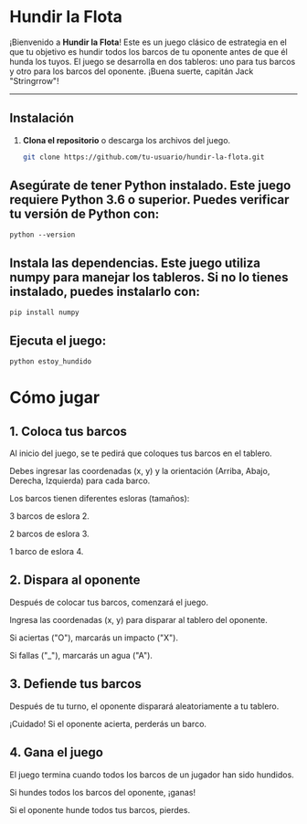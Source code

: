 # Hundir la Flota

¡Bienvenido a **Hundir la Flota**! Este es un juego clásico de estrategia en el que tu objetivo es hundir todos los barcos de tu oponente antes de que él hunda los tuyos. El juego se desarrolla en dos tableros: uno para tus barcos y otro para los barcos del oponente. ¡Buena suerte, capitán Jack "Stringrrow"!

---

## Instalación

1. **Clona el repositorio** o descarga los archivos del juego.
   ```bash
   git clone https://github.com/tu-usuario/hundir-la-flota.git

## Asegúrate de tener Python instalado. Este juego requiere Python 3.6 o superior. Puedes verificar tu versión de Python con:
    python --version

## Instala las dependencias. Este juego utiliza numpy para manejar los tableros. Si no lo tienes instalado, puedes instalarlo con:
    pip install numpy

## Ejecuta el juego:
    python estoy_hundido

# Cómo jugar
## 1. Coloca tus barcos
Al inicio del juego, se te pedirá que coloques tus barcos en el tablero.

Debes ingresar las coordenadas (x, y) y la orientación (Arriba, Abajo, Derecha, Izquierda) para cada barco.

Los barcos tienen diferentes esloras (tamaños):

3 barcos de eslora 2.

2 barcos de eslora 3.

1 barco de eslora 4.

## 2. Dispara al oponente
Después de colocar tus barcos, comenzará el juego.

Ingresa las coordenadas (x, y) para disparar al tablero del oponente.

Si aciertas ("O"), marcarás un impacto ("X").

Si fallas ("_"), marcarás un agua ("A").

## 3. Defiende tus barcos
Después de tu turno, el oponente disparará aleatoriamente a tu tablero.

¡Cuidado! Si el oponente acierta, perderás un barco.

## 4. Gana el juego
El juego termina cuando todos los barcos de un jugador han sido hundidos.

Si hundes todos los barcos del oponente, ¡ganas!

Si el oponente hunde todos tus barcos, pierdes.
